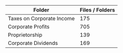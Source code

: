 | Folder                    |   Files / Folders |
|---------------------------|-------------------|
| Taxes on Corporate Income |               175 |
| Corporate Profits         |               705 |
| Proprietorship            |               139 |
| Corporate Dividends       |               169 |